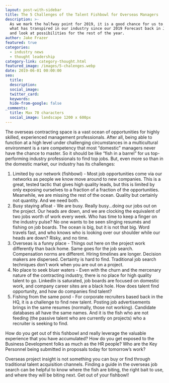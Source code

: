 ```yaml
---
layout: post-with-sidebar
title: The 5 Challenges of the Talent Fishbowl for Overseas Managers
description: >-
  As we mark the halfway point for 2019, it is a good chance for us to recap
  what has transpired in our industry since our 2019 Forecast back in January
  and look at possibilities for the rest of the year.
author: Jake Frazer
featured: true
categories:
  - industry news
  - thought leadership
category-link: category-thought.html
featured_image: /images/5-chalenges.webp
date: 2019-06-01 00:00:00
seo:
  title:
  description:
  social_image:
  twitter_card:
  keywords:
  hide-from-google: false
_comments:
  title: Max 70 characters
  social_image: landscape 1200 x 600px
---
```

The overseas contracting space is a vast ocean of opportunities for highly skilled, experienced management professionals. After all, being able to function at a high level under challenging circumstances in a multicultural environment is a rare competency that most “domestic” managers never have the chance to master. So it should be like “fish in a barrel” for us top-performing industry professionals to find top jobs. But, even more so than in the domestic market, our industry has its challenges:

1. Limited by our network (fishbowl) - Most job opportunities come via our networks as people we know move around to new companies. This is a great, tested tactic that gives high quality leads, but this is limited by only exposing ourselves to a fraction of a fraction of the opportunities. Meanwhile, we are missing the rest of the ocean. Quality but certainly not quantity. And we need both. &nbsp;&nbsp;
2. Busy staying afloat - We are busy. Really busy...doing our jobs out on the project. Our heads are down, and we are clocking the equivalent of two jobs worth of work every week. Who has time to keep a finger on the industry pulse? No one wants to be seen slinging resumés and fishing on job boards. The ocean is big, but it is not that big. Word travels fast, and who knows who is looking over our shoulder while our heads are down? Risky, and no time. &nbsp;&nbsp;&nbsp;
3. Overseas is a funny place - Things out here on the project work differently than back home. Same goes for the job search. Compensation norms are different. Hiring timelines are longer. Decision makers are dispersed. Certainty is hard to find. Traditional job search techniques don’t work when you are out on a project. &nbsp;&nbsp;
4. No place to seek bluer waters - Even with the churn and the mercenary nature of the contracting industry, there is no place for high quality talent to go. LinkedIn is saturated, job boards are focused on domestic work, and company career sites are a black hole. How does talent find opportunity, and how do companies find talent? &nbsp;
5. Fishing from the same pond - For corporate recruiters based back in the HQ, it is a challenge to find new talent. Posting job advertisements brings in the same resumes (normally, those not working). Candidate databases all have the same names. And it is the fish who are not feeding (the passive talent who are currently on projects) who a recruiter is seeking to find. &nbsp; &nbsp; &nbsp;&nbsp;&nbsp;

How do you get out of this fishbowl and really leverage the valuable experience that you have accumulated? How do you get exposed to the Business Development folks as much as the HR people? Who are the Key Personnel being submitted in proposals today for tomorrow’s work? &nbsp;&nbsp;&nbsp;

Overseas project insight is not something you can buy or find through traditional talent acquisition channels. Finding a guide in the overseas job search can be helpful to know where the fish are biting, the right bait to use, and where they will be biting next. Get out of your fishbowl! &nbsp;&nbsp;